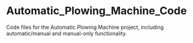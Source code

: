 # Automatic_Plowing_Machine_Code
Code files for the Automatic Plowing Machine project, including automatic/manual and manual-only functionality.
